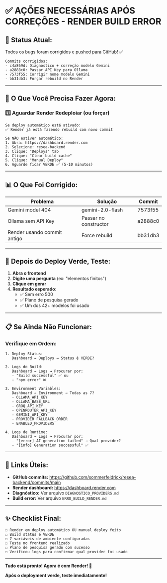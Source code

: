 # ✅ AÇÕES NECESSÁRIAS APÓS CORREÇÕES - RENDER BUILD ERROR

## 🎯 Status Atual:

Todos os bugs foram corrigidos e pushed para GitHub! ✅

```
Commits corrigidos:
- c4a869d: Diagnóstico + correção modelo Gemini
- a2888c0: Passar API Key para Ollama
- 7573f55: Corrigir nome modelo Gemini  
- bb31db3: Forçar rebuild no Render
```

---

## 🚀 O Que Você Precisa Fazer Agora:

### 1️⃣ Aguardar Render Redeploiar (ou forçar)

```
Se deploy automático está ativado:
✅ Render já está fazendo rebuild com novo commit

Se NÃO estiver automático:
1. Abra: https://dashboard.render.com
2. Selecione: resea-backend
3. Clique: "Deploys" tab
4. Clique: "Clear build cache" 
5. Clique: "Manual Deploy"
6. Aguarde ficar VERDE ✅ (5-10 minutos)
```

---

## 📊 O Que Foi Corrigido:

| Problema | Solução | Commit |
|----------|---------|--------|
| Gemini model 404 | gemini-2.0-flash | 7573f55 |
| Ollama sem API Key | Passar no constructor | a2888c0 |
| Render usando commit antigo | Force rebuild | bb31db3 |

---

## 🧪 Depois do Deploy Verde, Teste:

1. **Abra o frontend**
2. **Digite uma pergunta** (ex: "elementos finitos")
3. **Clique em gerar**
4. **Resultado esperado:**
   - ✅ Sem erro 500
   - ✅ Plano de pesquisa gerado
   - ✅ Um dos 42+ modelos foi usado

---

## 📋 Se Ainda Não Funcionar:

### Verifique em Ordem:

```
1. Deploy Status:
   Dashboard → Deploys → Status é VERDE?

2. Logs do Build:
   Dashboard → Logs → Procurar por:
   - "Build successful" ✅ ou
   - "npm error" ❌

3. Environment Variables:
   Dashboard → Environment → Todas as 7?
   - OLLAMA_API_KEY
   - OLLAMA_BASE_URL
   - GROQ_API_KEY
   - OPENROUTER_API_KEY
   - GEMINI_API_KEY
   - PROVIDER_FALLBACK_ORDER
   - ENABLED_PROVIDERS

4. Logs de Runtime:
   Dashboard → Logs → Procurar por:
   - "[error] AI generation failed" → Qual provider?
   - "[info] Generation successful" ✅
```

---

## 🔗 Links Úteis:

- **GitHub commits:** https://github.com/sommerfeldrick/resea-backend/commits/main
- **Render dashboard:** https://dashboard.render.com
- **Diagnóstico:** Ver arquivo `DIAGNOSTICO_PROVIDERS.md`
- **Build error:** Ver arquivo `ERRO_BUILD_RENDER.md`

---

## ✨ Checklist Final:

```
☐ Render em deploy automático OU manual deploy feito
☐ Build status é VERDE
☐ 7 variáveis de ambiente configuradas
☐ Teste no frontend realizado
☐ Plano de pesquisa gerado com sucesso
☐ Verificou logs para confirmar qual provider foi usado
```

---

**Tudo está pronto! Agora é com Render! 🎯**

**Após o deployment verde, teste imediatamente!**
